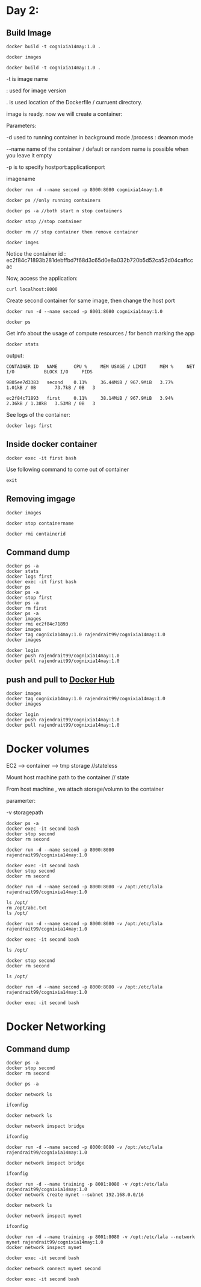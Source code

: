 # Day 2: 

## Build Image 

````
docker build -t cognixia14may:1.0 . 

docker images

docker build -t cognixia14may:1.0 . 
````
-t is image name

: used for image version

. is used location of the Dockerfile / curruent directory.

image is ready. now we will create a container:

Parameters:

-d used to running container in background mode /process : deamon mode

--name name of the container / default or random name is possible when you leave it empty

-p is to specify hostport:applicationport

imagename

````
docker run -d --name second -p 8000:8080 cognixia14may:1.0

docker ps //only running containers

docker ps -a //both start n stop containers

docker stop //stop container

docker rm // stop container then remove container

docker imges
````

Notice the container id : ec2f84c71893b281debffbd7f68d3c65d0e8a032b720b5d52ca52d04caffccac

Now, access the application:

````
curl localhost:8000
````

Create second container for same image, then change the host port

````
docker run -d --name second -p 8001:8080 cognixia14may:1.0

docker ps
````
Get info about the usage of compute resources / for bench marking the app

````
docker stats
````
output:

````
CONTAINER ID   NAME      CPU %     MEM USAGE / LIMIT     MEM %     NET I/O           BLOCK I/O     PIDS

9805ee7d3383   second    0.11%     36.44MiB / 967.9MiB   3.77%     1.01kB / 0B       73.7kB / 0B   3

ec2f84c71893   first     0.11%     38.14MiB / 967.9MiB   3.94%     2.36kB / 1.38kB   3.53MB / 0B   3
````

See logs of the container:
````
docker logs first
````

## Inside docker container

````
docker exec -it first bash
````

Use following command to come out of container
````
exit
````

## Removing imgage

````
docker images

docker stop containername

docker rmi containerid

````
## Command dump

````
docker ps -a
docker stats
docker logs first
docker exec -it first bash
docker ps
docker ps -a
docker stop first
docker ps -a
docker rm first
docker ps -a
docker images
docker rmi ec2f84c71893
docker images
docker tag cognixia14may:1.0 rajendrait99/cognixia14may:1.0
docker images

docker login
docker push rajendrait99/cognixia14may:1.0
docker pull rajendrait99/cognixia14may:1.0
````

## push and pull to [Docker Hub](https://hub.docker.com/)

````
docker images
docker tag cognixia14may:1.0 rajendrait99/cognixia14may:1.0
docker images

docker login
docker push rajendrait99/cognixia14may:1.0
docker pull rajendrait99/cognixia14may:1.0
````

# Docker volumes

EC2 --> container --> tmp storage   //stateless 

Mount host machine path to the container // state

From host machine , we attach storage/volumn to the container

paramerter:

-v storagepath

````
docker ps -a
docker exec -it second bash
docker stop second
docker rm second

docker run -d --name second -p 8000:8080 rajendrait99/cognixia14may:1.0

docker exec -it second bash
docker stop second
docker rm second

docker run -d --name second -p 8000:8080 -v /opt:/etc/lala rajendrait99/cognixia14may:1.0

ls /opt/
rm /opt/abc.txt
ls /opt/

docker run -d --name second -p 8000:8080 -v /opt:/etc/lala rajendrait99/cognixia14may:1.0

docker exec -it second bash

ls /opt/

docker stop second
docker rm second

ls /opt/

docker run -d --name second -p 8000:8080 -v /opt:/etc/lala rajendrait99/cognixia14may:1.0

docker exec -it second bash

````

# Docker Networking

## Command dump

````
docker ps -a
docker stop second
docker rm second

docker ps -a

docker network ls

ifconfig

docker network ls

docker network inspect bridge

ifconfig

docker run -d --name second -p 8000:8080 -v /opt:/etc/lala rajendrait99/cognixia14may:1.0

docker network inspect bridge

ifconfig

docker run -d --name training -p 8001:8080 -v /opt:/etc/lala rajendrait99/cognixia14may:1.0
docker network create mynet --subnet 192.168.0.0/16

docker network ls

docker network inspect mynet

ifconfig

docker run -d --name training -p 8001:8080 -v /opt:/etc/lala --network mynet rajendrait99/cognixia14may:1.0
docker network inspect mynet

docker exec -it second bash

docker network connect mynet second

docker exec -it second bash

````















































